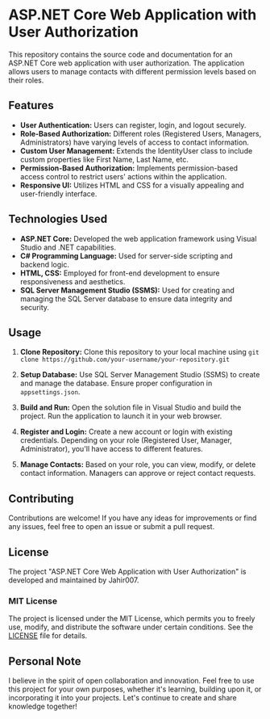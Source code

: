 # ASP.NET Core Web Application with User Authorization

This repository contains the source code and documentation for an ASP.NET Core web application with user authorization. The application allows users to manage contacts with different permission levels based on their roles.

## Features

- **User Authentication:** Users can register, login, and logout securely.
- **Role-Based Authorization:** Different roles (Registered Users, Managers, Administrators) have varying levels of access to contact information.
- **Custom User Management:** Extends the IdentityUser class to include custom properties like First Name, Last Name, etc.
- **Permission-Based Authorization:** Implements permission-based access control to restrict users' actions within the application.
- **Responsive UI:** Utilizes HTML and CSS for a visually appealing and user-friendly interface.

## Technologies Used

- **ASP.NET Core:** Developed the web application framework using Visual Studio and .NET capabilities.
- **C# Programming Language:** Used for server-side scripting and backend logic.
- **HTML, CSS:** Employed for front-end development to ensure responsiveness and aesthetics.
- **SQL Server Management Studio (SSMS):** Used for creating and managing the SQL Server database to ensure data integrity and security.

## Usage

1. **Clone Repository:** Clone this repository to your local machine using `git clone https://github.com/your-username/your-repository.git`

2. **Setup Database:** Use SQL Server Management Studio (SSMS) to create and manage the database. Ensure proper configuration in `appsettings.json`.

3. **Build and Run:** Open the solution file in Visual Studio and build the project. Run the application to launch it in your web browser.

4. **Register and Login:** Create a new account or login with existing credentials. Depending on your role (Registered User, Manager, Administrator), you'll have access to different features.

5. **Manage Contacts:** Based on your role, you can view, modify, or delete contact information. Managers can approve or reject contact requests.

## Contributing

Contributions are welcome! If you have any ideas for improvements or find any issues, feel free to open an issue or submit a pull request.

## License

The project "ASP.NET Core Web Application with User Authorization" is developed and maintained by Jahir007.

### MIT License

The project is licensed under the MIT License, which permits you to freely use, modify, and distribute the software under certain conditions. See the [LICENSE](LICENSE) file for details.

## Personal Note

I believe in the spirit of open collaboration and innovation. Feel free to use this project for your own purposes, whether it's learning, building upon it, or incorporating it into your projects. Let's continue to create and share knowledge together!
